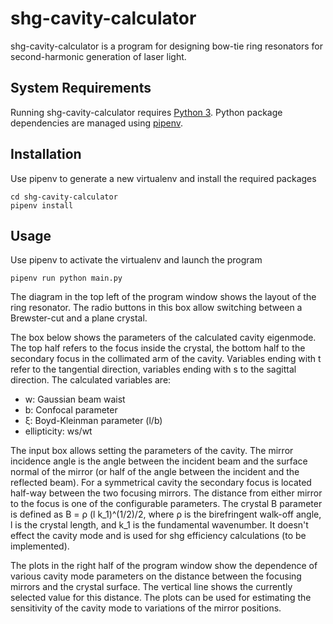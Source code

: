 # shg-cavity-calculator
shg-cavity-calculator is a program for designing bow-tie ring resonators for second-harmonic
generation of laser light.

## System Requirements
Running shg-cavity-calculator requires [Python 3](https://www.python.org/). Python package
dependencies are managed using [pipenv](https://docs.pipenv.org/).

## Installation
Use pipenv to generate a new virtualenv and install the required packages
```
cd shg-cavity-calculator
pipenv install
```

## Usage
Use pipenv to activate the virtualenv and launch the program
```
pipenv run python main.py
```

The diagram in the top left of the program window shows the layout of the ring resonator. The radio
buttons in this box allow switching between a Brewster-cut and a plane crystal.

The box below shows the parameters of the calculated cavity eigenmode. The top half refers to the
focus inside the crystal, the bottom half to the secondary focus in the collimated arm of the
cavity. Variables ending with t refer to the tangential direction, variables ending with s to the
sagittal direction. The calculated variables are:
* w: Gaussian beam waist
* b: Confocal parameter
* ξ: Boyd-Kleinman parameter (l/b)
* ellipticity: ws/wt

The input box allows setting the parameters of the cavity. The mirror incidence angle is the angle
between the incident beam and the surface normal of the mirror (or half of the angle between the
incident and the reflected beam). For a symmetrical cavity the secondary focus is located half-way
between the two focusing mirrors. The distance from either mirror to the focus is one of the 
configurable parameters. The crystal B parameter is defined as B = ρ (l k_1)^(1/2)/2, where ρ is
the birefringent walk-off angle, l is the crystal length, and k_1 is the fundamental wavenumber. It
doesn't effect the cavity mode and is used for shg efficiency calculations (to be implemented).

The plots in the right half of the program window show the dependence of various cavity mode
parameters on the distance between the focusing mirrors and the crystal surface. The vertical line
shows the currently selected value for this distance. The plots can be used for estimating the
sensitivity of the cavity mode to variations of the mirror positions.
